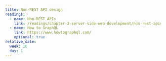 ```yaml
---
title: Non-REST API design
readings:
  - name: Non-REST APIs
    link: /readings/chapter-3-server-side-web-development/non-rest-apis/
  - name: How to GraphQL
    link: https://www.howtographql.com/
    optional: true
relative_date:
  week: 10
  day: 1
---
```

